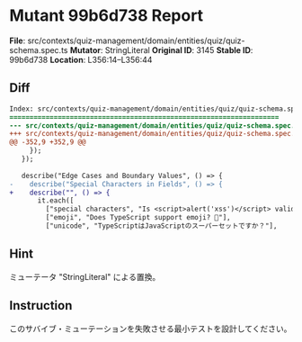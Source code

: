 # Mutant 99b6d738 Report

**File**: src/contexts/quiz-management/domain/entities/quiz/quiz-schema.spec.ts
**Mutator**: StringLiteral
**Original ID**: 3145
**Stable ID**: 99b6d738
**Location**: L356:14–L356:44

## Diff

```diff
Index: src/contexts/quiz-management/domain/entities/quiz/quiz-schema.spec.ts
===================================================================
--- src/contexts/quiz-management/domain/entities/quiz/quiz-schema.spec.ts	original
+++ src/contexts/quiz-management/domain/entities/quiz/quiz-schema.spec.ts	mutated #3145
@@ -352,9 +352,9 @@
     });
   });
 
   describe("Edge Cases and Boundary Values", () => {
-    describe("Special Characters in Fields", () => {
+    describe("", () => {
       it.each([
         ["special characters", "Is <script>alert('xss')</script> valid?"],
         ["emoji", "Does TypeScript support emoji? 🚀"],
         ["unicode", "TypeScriptはJavaScriptのスーパーセットですか？"],
```

## Hint

ミューテータ "StringLiteral" による置換。

## Instruction

このサバイブ・ミューテーションを失敗させる最小テストを設計してください。
